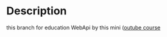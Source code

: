 # Description
this branch for education WebApi by this mini ([outube course](https://www.youtube.com/playlist?list=PLEtg-LdqEKXbpq4RtUp1hxZ6ByGjnvQs4)